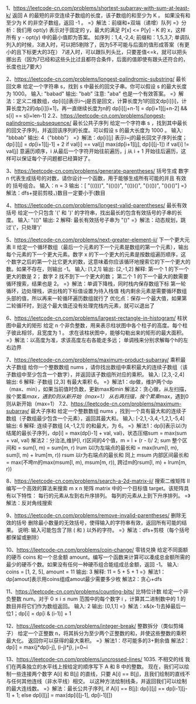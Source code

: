 1、https://leetcode-cn.com/problems/shortest-subarray-with-sum-at-least-k/
返回 A 的最短的非空连续子数组的长度，该子数组的和至少为 K 。
如果没有和至少为 K 的非空子数组，返回 -1 。
=》解法：前缀和+双端（递增）队列
=》分析：我们用 opt(y) 表示对于固定的 y，最大的满足 P[x] <= P[y] - K 的 x，这样所有 y - opt(y) 中的最小值即为答案。
         如序列：1,4,-2,4; 前缀和：1,5,3,7; 
         单调队列入的时候，3进入时，可以把5剔除了，因为5不可能与后面的值形成答案（有更小的且下标更大的3在）
                        7进入时，可以跟队列头比，只要差值<=k，就可以把头挪出去（因为7已经和这些头比过且都符合条件，后面的值即使有跟头还符合的，长度也比7要大）

2、https://leetcode-cn.com/problems/longest-palindromic-substring/
最长回文串
给定一个字符串 s，找到 s 中最长的回文子串。你可以假设 s 的最大长度为 1000。
输入: "babad"
输出: "bab"
注意: "aba" 也是一个有效答案。
=》解法：定义二维数组，dp[i][j]表示i～j是否是回文，计算长度为1的回文dp[i][i]，计算长度为2的dp[i][i+1]，再一直继续长度为n的
         dp[i][j+n-1] = dp[i+1][j+n-2] && s[i] == s[i+len-1]
2.2、https://leetcode-cn.com/problems/longest-palindromic-subsequence/
最长公共子序列
给定一个字符串 s ，找到其中最长的回文子序列，并返回该序列的长度。可以假设 s 的最大长度为 1000 。
输入:
"bbbab"
输出:
4（"bbbb"）
=》解法：dp[i][j] 表示i~j的最长回文子序列长度；dp[i][j] = dp[i+1][j-1] + 2 if val[i] == val[j]
                                                          max(dp[i+1][j], dp[i][j-1]) if val[i] != val[j]
         意遍历顺序，i 从最后一个字符开始往前遍历，j 从 i + 1 开始往后遍历，这样可以保证每个子问题都已经算好了。

3、https://leetcode-cn.com/problems/generate-parentheses/
括号生成
数字 n 代表生成括号的对数，请你设计一个函数，用于能够生成所有可能的并且 有效的 括号组合。
输入：n = 3
输出：[
       "((()))",
       "(()())",
       "(())()",
       "()(())",
       "()()()"]
=》解法：dfs+提前剪枝，)数目一定要小于(数目

4、https://leetcode-cn.com/problems/longest-valid-parentheses/
最长有效括号
给定一个只包含 '(' 和 ')' 的字符串，找出最长的包含有效括号的子串的长度。
输入: "(()"
输出: 2
解释: 最长有效括号子串为 "()"
=》解法：动态规划，跳过'('，只处理')'

5、https://leetcode-cn.com/problems/next-greater-element-ii/
下一个更大元素 II
给定一个循环数组（最后一个元素的下一个元素是数组的第一个元素），输出每个元素的下一个更大元素。数字 x 的下一个更大的元素是按数组遍历顺序，这个数字之后的第一个比它更大的数，这意味着你应该循环地搜索它的下一个更大的数。如果不存在，则输出 -1。
输入: [1,2,1]
输出: [2,-1,2]
解释: 第一个 1 的下一个更大的数是 2；
数字 2 找不到下一个更大的数； 
第二个 1 的下一个最大的数需要循环搜索，结果也是 2。
=》解法：单调下降栈，同时栈内保存数组下标
         第一轮循环，边处理栈，讲出栈的下标值设置为待入栈值
         栈内剩余元素是需要循环数组头部的值，所以再来一轮循环遍历数组就行了
   优化点：保存一个最大值，如果第二轮循环时，到这个最大值还没有处理完栈内元素，就可以退出了

6、https://leetcode-cn.com/problems/largest-rectangle-in-histogram/
柱状图中最大的矩形
给定 n 个非负整数，用来表示柱状图中各个柱子的高度。每个柱子彼此相邻，且宽度为 1 。
求在该柱状图中，能够勾勒出来的矩形的最大面积。
=》解法：以高度为准，求该高度左右各能走多远；
         单调栈来分别求解每个h的左右边界

7、https://leetcode-cn.com/problems/maximum-product-subarray/
乘积最大子数组
给你一个整数数组 nums ，请你找出数组中乘积最大的连续子数组（该子数组中至少包含一个数字），并返回该子数组所对应的乘积。
输入: [2,3,-2,4]
输出: 6
解释: 子数组 [2,3] 有最大乘积 6。
=》解法1：dp做，维护两个dp（max、min），如果当前值时负数，更新max和min
   解法2：贪心做，从左扫描，挨个累乘*max，遇到0则从新开始（max=1）
                  从右再扫描，挨个累乘*max，遇到0则从新开始（max=1）
7.2、https://leetcode-cn.com/problems/maximum-subarray/
最大子序和
给定一个整数数组 nums ，找到一个具有最大和的连续子数组（子数组最少包含一个元素），返回其最大和。
输入: [-2,1,-3,4,-1,2,1,-5,4]
输出: 6
解释: 连续子数组 [4,-1,2,1] 的和最大，为 6。
=》解法1：dp[i]表示以i为结尾的最长子序列，dp[i] = max(dp[i-1] + val, val)，状态压缩sum = max(sum + val, val)
   解法2：分治法,维护[l, r)区间的4个值，m = l + (r - l)/ 2;
                sum  整个区间和 = sum[l, m) = sum[m, r)
                lrum 以l为左端点的最长和 = max(lrum[l, m), sum[l, m) + lrum[m, r))
                rsum 以r为右端点的最长和 同上
                msum 内部区间最长和 = max(不垮m的max(msum[l, m), msum[m, r)), 跨过m的rsum[l, m) + lrum[m, r)) 

8、https://leetcode-cn.com/problems/search-a-2d-matrix-ii/
搜索二维矩阵 II
编写一个高效的算法来搜索 m x n 矩阵 matrix 中的一个目标值 target。该矩阵具有以下特性：
每行的元素从左到右升序排列。
每列的元素从上到下升序排列。
=》解法：反对角线搜索

9、https://leetcode-cn.com/problems/remove-invalid-parentheses/
删除无效的括号
删除最小数量的无效括号，使得输入的字符串有效，返回所有可能的结果。
说明: 输入可能包含了除 ( 和 ) 以外的字符。
=》解法：dfs+剪枝（每个括号都保留或删除）

10、https://leetcode-cn.com/problems/coin-change/
零钱兑换
给定不同面额的硬币 coins 和一个总金额 amount。编写一个函数来计算可以凑成总金额所需的最少的硬币个数。如果没有任何一种硬币组合能组成总金额，返回 -1。
输入: coins = [1, 2, 5], amount = 11
输出: 3 
解释: 11 = 5 + 5 + 1
=》解法1：dp[amout]表示用coins组成amout最少需要多少枚
   解法2：贪心+dfs

11、https://leetcode-cn.com/problems/counting-bits/
比特位计数
给定一个非负整数 num。对于 0 ≤ i ≤ num 范围中的每个数字 i ，计算其二进制数中的 1 的数目并将它们作为数组返回。
输入: 2
输出: [0,1,1]
=》解法：x&(x-1)去掉最后一位1；dp[i] = dp[i & (i-1)] + 1

12、https://leetcode-cn.com/problems/integer-break/
整数拆分（类似剪绳子）
给定一个正整数 n，将其拆分为至少两个正整数的和，并使这些整数的乘积最大化。 返回你可以获得的最大乘积。
=》解法1：尽可能多的3+剩余值
   解法2：dp[i] = max{j*dp[i-j], (i-j)*j}, j=0~i

13、https://leetcode-cn.com/problems/uncrossed-lines/
1035. 不相交的线
我们在两条独立的水平线上按给定的顺序写下 A 和 B 中的整数。
现在，我们可以绘制一些连接两个数字 A[i] 和 B[j] 的直线，只要 A[i] == B[j]，且我们绘制的直线不与任何其他连线（非水平线）相交。
以这种方法绘制线条，并返回我们可以绘制的最大连线数。
=》解法：最长公共子序列, if A[i] == B[j]: dp[i][j] == dp[i-1][j-1] + 1; else dp[i][j] = max(dp[i][j-1], dp[i-1][])
